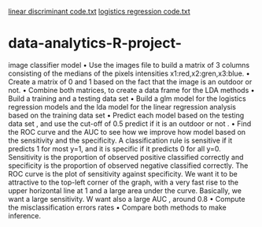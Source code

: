 [linear discriminant code.txt](https://github.com/gracekarim/data-analytics-R-project-/files/6368923/linear.discriminant.code.txt)
[logistics regression code.txt](https://github.com/gracekarim/data-analytics-R-project-/files/6368924/logistics.regression.code.txt)
# data-analytics-R-project-
image classifier model 
•	Use the images file to build a matrix of 3 columns consisting of the medians of the pixels intensities x1:red,x2:gren,x3:blue. 
•	Create a matrix of 0 and 1 based on the fact that the image is an outdoor or not. 
•	Combine both matrices, to create a data frame for the LDA methods 
•	Build a training and a testing data set 
•	Build a glm model for the logistics regression models and the lda model for the linear regression analysis based on the training data set 
•	Predict each model based on the testing data set , and use the cut-off of 0.5 predict if it is an outdoor or not . 
•	Find the ROC curve and the AUC to see how we improve how model based on the sensitivity and the specificity. A classification rule is sensitive if it predicts 1 for most y=1, and it is specific if it predicts 0 for all y=0. Sensitivity is the proportion of observed positive classified correctly and specificity is the proportion of observed negative classified correctly. The ROC curve is the plot of sensitivity against specificity. We want it to be attractive to the top-left corner of the graph, with a very fast rise to the upper horizontal line at 1 and a large area under the curve. Basically, we want a large sensitivity. W want also a large AUC , around 0.8 
•	Compute the misclassification errors rates 
•	Compare both methods to make inference.  
